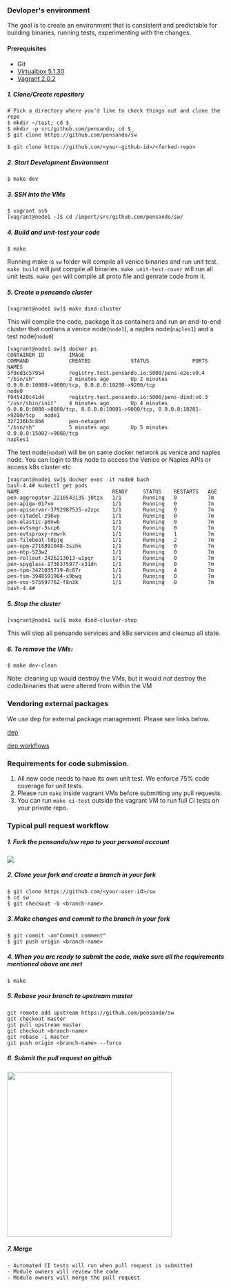 
### Devloper's environment
The goal is to create an environment that is consistent and predictable for building binaries, running tests,
experimenting with the changes.

#### Prerequisites
- Git
- [Virtualbox 5.1.30](https://www.virtualbox.org/wiki/Download_Old_Builds_5_1)
- [Vagrant 2.0.2](https://www.vagrantup.com/downloads.html)


##### 1. Clone/Create repository
```
# Pick a directory where you'd like to check things out and clone the repo
$ mkdir ~/test; cd $_
$ mkdir -p src/github.com/pensando; cd $_
$ git clone https://github.com/pensando/sw

$ git clone https://github.com/<your-github-id>/<forked-repo>
```

##### 2. Start Development Environment
```
$ make dev
```

##### 3. SSH into the VMs
```
$ vagrant ssh
[vagrant@node1 ~]$ cd /import/src/github.com/pensando/sw/
```

##### 4. Build and unit-test your code

```
$ make
```

Running make is `sw` folder will compile all venice binaries and run unit test. `make build` will just compile all binaries. `make unit-test-cover` will run all unit tests. `make gen` will compile all proto file and genrate code from it.

##### 5. Create a pensando cluster
```
[vagrant@node1 sw]$ make dind-cluster
```

This will compile the code, package it as containers and run an end-to-end cluster that contains a venice node(`node1`), a naples node(`naples1`) and a test node(`node0`)

```
[vagrant@node1 sw]$ docker ps
CONTAINER ID        IMAGE                                           COMMAND             CREATED             STATUS              PORTS                                                                      NAMES
5f9ed1c57954        registry.test.pensando.io:5000/pens-e2e:v0.4    "/bin/sh"           2 minutes ago       Up 2 minutes        0.0.0.0:10000->9000/tcp, 0.0.0.0:10200->9200/tcp                           node0
f045420c41d4        registry.test.pensando.io:5000/pens-dind:v0.3   "/usr/sbin/init"    4 minutes ago       Up 4 minutes        0.0.0.0:8080->8080/tcp, 0.0.0.0:10001->9000/tcp, 0.0.0.0:10201->9200/tcp   node1
32f236b3c8b6        pen-netagent                                    "/bin/sh"           5 minutes ago       Up 5 minutes        0.0.0.0:15002->9008/tcp                                                    naples1
```

The test node(`node0`) will be on same docker network as venice and naples node. You can login to this node to access the Venice or Naples APIs or access k8s cluster etc.

```
[vagrant@node1 sw]$ docker exec -it node0 bash
bash-4.4# kubectl get pods
NAME                              READY     STATUS    RESTARTS   AGE
pen-aggregator-2210543135-j0tzx   1/1       Running   0          7m
pen-apigw-017xn                   1/1       Running   0          7m
pen-apiserver-3792987535-v2zpc    1/1       Running   0          7m
pen-citadel-z96vp                 1/1       Running   0          7m
pen-elastic-p8nwb                 1/1       Running   0          7m
pen-evtsmgr-5scp6                 1/1       Running   0          7m
pen-evtsproxy-rmwrk               1/1       Running   1          7m
pen-filebeat-tdpjq                1/1       Running   2          7m
pen-npm-2716891048-3szhk          1/1       Running   0          7m
pen-ntp-523w2                     1/1       Running   0          7m
pen-rollout-2426213013-w1pqr      1/1       Running   0          7m
pen-spyglass-1736375977-x31dn     1/1       Running   0          7m
pen-tpm-3421035719-8c87r          1/1       Running   4          7m
pen-tsm-3948591964-x9bwq          1/1       Running   0          7m
pen-vos-575597762-f8n3k           1/1       Running   0          7m
bash-4.4# 
```

##### 5. Stop the cluster
```
[vagrant@node1 sw]$ make dind-cluster-stop
```

This will stop all pensando services and k8s services and cleanup all state.

##### 6. To remove the VMs:

```
$ make dev-clean
```

Note: cleaning up would destroy the VMs, but it would *not* destroy the
code/binaries that were altered from within the VM

### Vendoring external packages
We use dep for external package management. Please see links below.

[ dep ](https://github.com/golang/dep/blob/master/README.md)

[ dep workflows ](https://github.com/pensando/sw/blob/master/docs/vendor.md#sample-workflows)


### Requirements for code submission.

1. All new code needs to have its own unit test. We enforce 75% code coverage for unit tests.
2. Please run `make` inside vagrant VMs before submitting any pull requests.
3. You can run `make ci-test` outside the vagrant VM to run full CI tests on your private repo.

### Typical pull request workflow

##### 1. Fork the pensando/sw repo to your personal account
<img src=https://help.github.com/assets/images/help/repository/fork_button.jpg>

##### 2. Clone your fork and create a branch in your fork
```
$ git clone https://github.com/<your-user-id>/sw
$ cd sw
$ git checkout -b <branch-name>
```

##### 3. Make changes and commit to the branch in your fork
```
$ git commit -am"Commit comment"
$ git push origin <branch-name>
```

##### 4. When you are ready to submit the code, make sure all the requirements mentioned above are met
```
$ make
```

##### 5. Rebase your branch to upstream master
```
git remote add upstream https://github.com/pensando/sw
git checkout master
git pull upstream master
git checkout <branch-name>
git rebase -i master
git push origin <branch-name> --force
```

##### 6. Submit the pull request on github
<img width="382" src=https://guides.github.com/activities/hello-world/create-pr.png>

##### 7. Merge
	- Automated CI tests will run when pull request is submitted
	- Module owners will review the code
	- Module owners will merge the pull request
